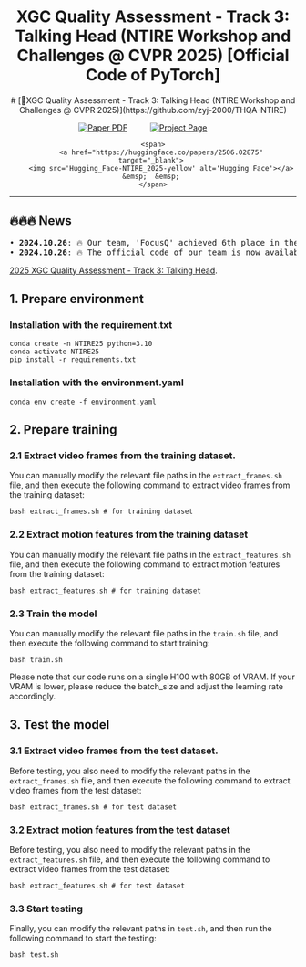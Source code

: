 <div align="center">
<h1>
XGC Quality Assessment - Track 3: Talking Head (NTIRE Workshop and Challenges @ CVPR 2025) [Official Code of PyTorch]
</h1>
# [🚀XGC Quality Assessment - Track 3: Talking Head (NTIRE Workshop and Challenges @ CVPR 2025)](https://github.com/zyj-2000/THQA-NTIRE)

<p align="center">
    <span>
        <a href="https://huggingface.co/papers/2506.02875" target="_blank"> 
        <img src='https://img.shields.io/badge/arXiv%202506.02875-NTIRE_2025-red' alt='Paper PDF'></a> &emsp;  &emsp; 
    </span>
    <span>
        <a href="https://github.com/zyj-2000/THQA-NTIRE" target="_blank"> 
        <img src='XXX' alt='Project Page'></a> &emsp;  &emsp; 
    </span>

    <span>
        <a href="https://huggingface.co/papers/2506.02875" target="_blank"> 
        <img src='Hugging_Face-NTIRE_2025-yellow' alt='Hugging Face'></a> &emsp;  &emsp; 
    </span>

  
</p>

</div>

---

## 🔥🔥🔥 News
<pre>
• <strong>2024.10.26</strong>: 🔥 Our team, 'FocusQ' achieved 6th place in the <a href="[https://example.com](https://github.com/zyj-2000/THQA-NTIRE)">2025 XGC Quality Assessment - Track 3: Talking Head.</a>
• <strong>2024.10.26</strong>: 🔥 The official code of our team is now available.
</pre>

[2025 XGC Quality Assessment - Track 3: Talking Head](https://github.com/zyj-2000/THQA-NTIRE).
  
## 1. Prepare environment
### Installation with the requirement.txt
```
conda create -n NTIRE25 python=3.10
conda activate NTIRE25
pip install -r requirements.txt
```

### Installation with the environment.yaml
```
conda env create -f environment.yaml
```

## 2. Prepare training
### 2.1 Extract video frames from the training dataset.
You can manually modify the relevant file paths in the `extract_frames.sh` file, and then execute the following command to extract video frames from the training dataset:
```
bash extract_frames.sh # for training dataset
```

### 2.2 Extract motion features from the training dataset
You can manually modify the relevant file paths in the `extract_features.sh` file, and then execute the following command to extract motion features from the training dataset:
```
bash extract_features.sh # for training dataset
```

### 2.3 Train the model
You can manually modify the relevant file paths in the `train.sh` file, and then execute the following command to start training:
```
bash train.sh
```
Please note that our code runs on a single H100 with 80GB of VRAM. If your VRAM is lower, please reduce the batch_size and adjust the learning rate accordingly.

## 3. Test the model
### 3.1 Extract video frames from the test dataset.
Before testing, you also need to modify the relevant paths in the `extract_frames.sh` file, and then execute the following command to extract video frames from the test dataset:
```
bash extract_frames.sh # for test dataset
```

### 3.2 Extract motion features from the test dataset
Before testing, you also need to modify the relevant paths in the `extract_features.sh` file, and then execute the following command to extract video frames from the test dataset:
```
bash extract_features.sh # for test dataset
```

### 3.3 Start testing
Finally, you can modify the relevant paths in `test.sh`, and then run the following command to start the testing:
```
bash test.sh
```
